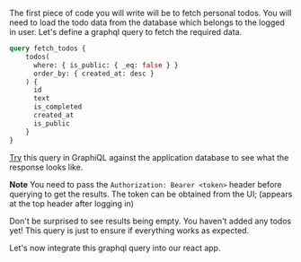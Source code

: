 The first piece of code you will write will be to fetch personal todos. You will need to load the todo data from the database which belongs to the logged in user. Let's define a graphql query to fetch the required data.

```graphql
query fetch_todos {
    todos(
      where: { is_public: { _eq: false } }
      order_by: { created_at: desc }
    ) {
      id
      text
      is_completed
      created_at
      is_public
    }
}
```

[Try]() this query in GraphiQL against the application database to see what the response looks like. 

**Note** You need to pass the `Authorization: Bearer <token>` header before querying to get the results. The token can be obtained from the UI; (appears at the top header after logging in)

Don't be surprised to see results being empty. You haven't added any todos yet! This query is just to ensure if everything works as expected.

Let's now integrate this graphql query into our react app.